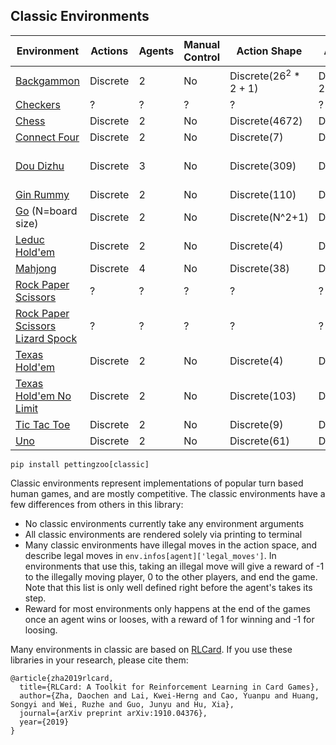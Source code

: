 ## Classic Environments

| Environment                      | Actions  | Agents | Manual Control | Action Shape    | Action Values   | Observation Shape | Observation Values | Num States    |
|----------------------------------|----------|--------|----------------|-----------------|-----------------|-------------------|--------------------|---------------|
| [Backgammon](classic/backgammon.md)                       | Discrete           | 2       | No      | Discrete($26^2 * 2 + 1$)              | Discrete( $26^2 * 2 + 1$)            | (198,)             | [0, 7.5]                 | 10^26                  |
| [Checkers](classic/checkers.md)                         | ?        | ?      | ?              | ?               | ?               | ?                 | ?                  | ?             |
| [Chess](classic/chess.md)                            | Discrete | 2      | No             | Discrete(4672)  | Discrete(4672)  | (8,8,20)          | [0, 1]             | ?             |
| [Connect Four](classic/connect_four.md)                     | Discrete | 2      | No             | Discrete(7)     | Discrete(7)     | (6, 7, 2)         | [0, 1]             | ?             |
| [Dou Dizhu](classic/dou_dizhu.md)                        | Discrete | 3      | No             | Discrete(309)   | Discrete(309)   | (6, 5, 15)        | [0, 1]             | 10^53 - 10^83 |
| [Gin Rummy](classic/gin_rummy.md)                        | Discrete | 2      | No             | Discrete(110)   | Discrete(110)   | (5, 52)           | [0, 1]             | 10^52         |
| [Go](classic/go.md) (N=board size)                | Discrete | 2      | No             | Discrete(N^2+1) | Discrete(N^2+1) | (N, N, 3)         | [0, 1]             | 3^(N^2)       |
| [Leduc Hold'em](classic/leduc_holdem.md)                    | Discrete | 2      | No             | Discrete(4)     | Discrete(4)     | (36,)             | [0, 1]             | 10^2          |
| [Mahjong](classic/mahjong.md)                          | Discrete | 4      | No             | Discrete(38)    | Discrete(38)    | (6, 34, 4)        | [0, 1]             | 10^121        |
| [Rock Paper Scissors](classic/rps.md)              | ?        | ?      | ?              | ?               | ?               | ?                 | ?                  | ?             |
| [Rock Paper Scissors Lizard Spock](classic/rpsls.md) | ?        | ?      | ?              | ?               | ?               | ?                 | ?                  | ?             |
| [Texas Hold'em](classic/texas_holdem.md)                    | Discrete | 2      | No             | Discrete(4)     | Discrete(4)     | (72,)             | [0, 1]             | 10^14         |
| [Texas Hold'em No Limit](classic/texas_holdem_no_limit.md)           | Discrete | 2      | No             | Discrete(103)   | Discrete(103)   | (54,)             | [0, 100]           | 10^162        |
| [Tic Tac Toe](classic/tictactoe.md)                      | Discrete | 2      | No             | Discrete(9)     | Discrete(9)     | (3, 3, 2)         | [0, 1]             | ?             |
| [Uno](classic/uno.md)                              | Discrete | 2      | No             | Discrete(61)    | Discrete(61)    | (7, 4, 15)        | [0, 1]             | 10^163        |

`pip install pettingzoo[classic]`

Classic environments represent implementations of popular turn based human games, and are mostly competitive. The classic environments have a few differences from others in this library:

* No classic environments currently take any environment arguments
* All classic environments are rendered solely via printing to terminal
* Many classic environments have illegal moves in the action space, and describe legal moves in  `env.infos[agent]['legal_moves']`. In environments that use this, taking an illegal move will give a reward of -1 to the illegally moving player, 0 to the other players, and end the game. Note that this list is only well defined right before the agent's takes its step.
* Reward for most environments only happens at the end of the games once an agent wins or looses, with a reward of 1 for winning and -1 for loosing.

Many environments in classic are based on [RLCard](https://github.com/datamllab/rlcard). If you use these libraries in your research, please cite them:

```
@article{zha2019rlcard,
  title={RLCard: A Toolkit for Reinforcement Learning in Card Games},
  author={Zha, Daochen and Lai, Kwei-Herng and Cao, Yuanpu and Huang, Songyi and Wei, Ruzhe and Guo, Junyu and Hu, Xia},
  journal={arXiv preprint arXiv:1910.04376},
  year={2019}
}
```
